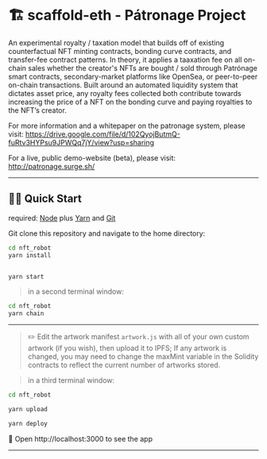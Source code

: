 # 🏗 scaffold-eth - Pátronage Project

An experimental royalty / taxation model that builds off of existing counterfactual NFT minting contracts, bonding curve contracts, and transfer-fee contract patterns.  In theory, it applies a taaxation fee on all on-chain sales whether the creator's NFTs are bought / sold through Patrónage smart contracts, secondary-market platforms like OpenSea, or peer-to-peer on-chain transactions. Built around an automated liquidity system that dictates asset price, any royalty fees collected both contribute towards increasing the price of a NFT on the bonding curve and paying royalties to the NFT’s creator.

For more information and a whitepaper on the patronage system, please visit: https://drive.google.com/file/d/102QyojButmQ-fuRtv3HYPsu9JPWQq7jY/view?usp=sharing

For a live, public demo-website (beta), please visit: http://patronage.surge.sh/

---

## 🏃‍♀️ Quick Start

required: [Node](https://nodejs.org/dist/latest-v12.x/) plus [Yarn](https://classic.yarnpkg.com/en/docs/install/) and [Git](https://git-scm.com/downloads)

Git clone this repository and navigate to the home directory:

```bash
cd nft_robot
yarn install

```

```bash

yarn start

```

> in a second terminal window:

```bash
cd nft_robot
yarn chain

```

---

> ✏️ Edit the artwork manifest `artwork.js` with all of your own custom artwork (if you wish), then upload it to IPFS; If any artwork is changed, you may need to change the maxMint variable in the Solidity contracts to reflect the current number of artworks stored.

> in a third terminal window:

```bash
cd nft_robot

yarn upload

yarn deploy

```

📱 Open http://localhost:3000 to see the app

---
